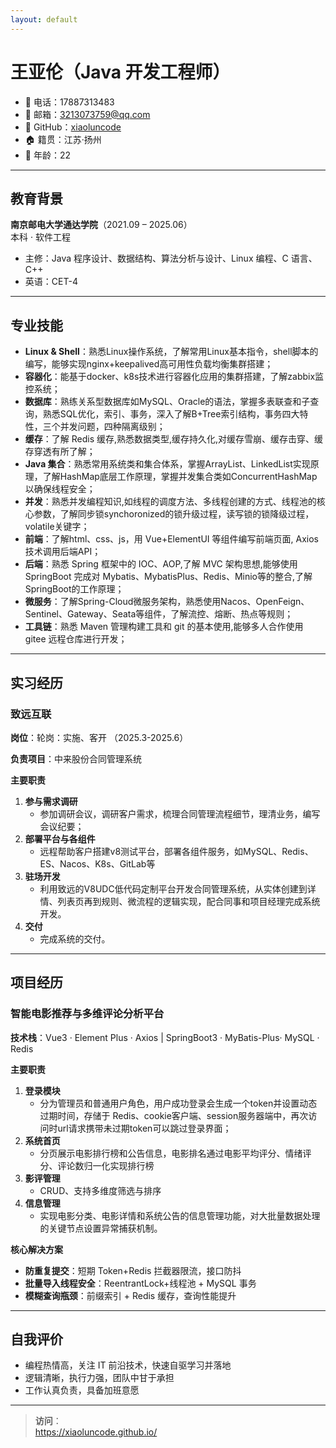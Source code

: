 ```yaml
---
layout: default
---
```


# 王亚伦（Java 开发工程师）

- 📱 电话：17887313483  
- 📧 邮箱：[3213073759@qq.com](mailto:3213073759@qq.com)  
- 🔗 GitHub：[xiaoluncode](https://github.com/xiaoluncode)   
- 🏠 籍贯：江苏·扬州  
- 🎂 年龄：22  

---

## 教育背景

**南京邮电大学通达学院**（2021.09 – 2025.06）  
本科 · 软件工程  
- 主修：Java 程序设计、数据结构、算法分析与设计、Linux 编程、C 语言、C++  
- 英语：CET-4  

---

## 专业技能

- **Linux & Shell**：熟悉Linux操作系统，了解常用Linux基本指令，shell脚本的编写，能够实现nginx+keepalived高可用性负载均衡集群搭建；
- **容器化**：能基于docker、k8s技术进行容器化应用的集群搭建，了解zabbix监控系统；  
- **数据库**：熟练关系型数据库如MySQL、Oracle的语法，掌握多表联查和子查询，熟悉SQL优化，索引、事务，深入了解B+Tree索引结构，事务四大特性，三个并发问题，四种隔离级别；  
- **缓存**：了解 Redis 缓存,熟悉数据类型,缓存持久化,对缓存雪崩、缓存击穿、缓存穿透有所了解； 
- **Java 集合**：熟悉常用系统类和集合体系，掌握ArrayList、LinkedList实现原理，了解HashMap底层工作原理，掌握并发集合类如ConcurrentHashMap以确保线程安全；
- **并发**：熟悉并发编程知识,如线程的调度方法、多线程创建的方式、线程池的核心参数，了解同步锁synchoronized的锁升级过程，读写锁的锁降级过程，volatile关键字；  
- **前端**：了解html、css、js，用 Vue+ElementUI 等组件编写前端页面, Axios 技术调用后端API；  
- **后端**：熟悉 Spring 框架中的 IOC、AOP,了解 MVC 架构思想,能够使用 SpringBoot 完成对 Mybatis、MybatisPlus、Redis、Minio等的整合,了解SpringBoot的工作原理；
- **微服务**：了解Spring-Cloud微服务架构，熟悉使用Nacos、OpenFeign、Sentinel、Gateway、Seata等组件，了解流控、熔断、热点等规则；
- **工具链**：熟悉 Maven 管理构建工具和 git 的基本使用,能够多人合作使用 gitee 远程仓库进行开发；  

---
## 实习经历

### 致远互联  
**岗位**：轮岗：实施、客开   （2025.3-2025.6）

**负责项目**：中来股份合同管理系统

**主要职责**  
1. **参与需求调研**  
   - 参加调研会议，调研客户需求，梳理合同管理流程细节，理清业务，编写会议纪要； 
2. **部署平台与各组件**  
   - 远程帮助客户搭建v8测试平台，部署各组件服务，如MySQL、Redis、ES、Nacos、K8s、GitLab等
3. **驻场开发**  
   - 利用致远的V8UDC低代码定制平台开发合同管理系统，从实体创建到详情、列表页再到规则、微流程的逻辑实现，配合同事和项目经理完成系统开发。
4. **交付**  
   - 完成系统的交付。
     
---

## 项目经历

### 智能电影推荐与多维评论分析平台  
**技术栈**：Vue3 · Element Plus · Axios  |  SpringBoot3 · MyBatis-Plus· MySQL · Redis  

**主要职责**  
1. **登录模块**  
   - 分为管理员和普通用户角色，用户成功登录会生成一个token并设置动态过期时间，存储于 Redis、cookie客户端、session服务器端中，再次访问时url请求携带未过期token可以跳过登录界面； 
2. **系统首页**  
   - 分页展示电影排行榜和公告信息，电影排名通过电影平均评分、情绪评分、评论数归一化实现排行榜
3. **影评管理**  
   - CRUD、支持多维度筛选与排序  
4. **信息管理**  
   - 实现电影分类、电影详情和系统公告的信息管理功能，对大批量数据处理的关键节点设置异常捕获机制。

**核心解决方案**  
- **防重复提交**：短期 Token+Redis 拦截器限流，接口防抖  
- **批量导入线程安全**：ReentrantLock+线程池 + MySQL 事务  
- **模糊查询瓶颈**：前缀索引 + Redis 缓存，查询性能提升 

---

## 自我评价

- 编程热情高，关注 IT 前沿技术，快速自驱学习并落地  
- 逻辑清晰，执行力强，团队中甘于承担  
- 工作认真负责，具备加班意愿  

---

> **访问**：  
> https://xiaoluncode.github.io/  

